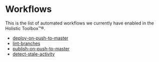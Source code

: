 # Workflows

This is the list of automated workflows we currently have enabled in the Holistic Toolbox™®.

- [deploy-on-push-to-master](/.github/workflows/deploy-on-push-to-master)
- [lint-branches](/.github/workflows/lint-branches)
- [publish-on-push-to-master](/.github/workflows/publish-on-push-to-master)
- [detect-stale-activity](/.github/workflows/detect-stale-activity.md)
